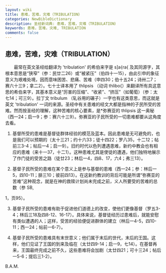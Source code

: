 ```yaml
---
layout: wiki
title: 患难，苦难，灾难（TRIBULATION）
categories: NewBibleDictionary
description: 圣经新词典: 患难，苦难，灾难（TRIBULATION）
keywords: 患难，苦难，灾难, TRIBULATION
comments: false
---
```


## 患难，苦难，灾难（TRIBULATION）

　　最常在英文圣经给翻译为 'tribulation' 的希伯来字是 s]a{ra{ 及其同源字，其根本意思是“狭窄”（参：民廿二26）或“被紧压”（伯四十一15），由此引申的象征意义为艰难处境，因而意味困苦、悲痛、苦难（申四30；伯十五24；诗卅二7；赛六十三9；拿二2）。七十士译本用了 thlipsis （动词 thlibo{）来翻译所有具这意思的希伯来字，其基本意义是“厉害的压缩”、“收紧”、“挤压”（如葡萄）（参：太七14；可三9）。拉丁文 tribulum （轧谷用的碾子）一字也有这类意思，而这就是英文 'tribulation' 一词的来源。圣经中有关患难的经文大都是指神的子民所受的苦难。然而按圣经的理解，这种苦难的核心要素，是*弥赛亚的 thlipsis 这一奥秘（西一24；启一9；参：赛六十三9）。弥赛亚的子民所受的一切患难都要从这角度去看。

1. 基督所受的患难是基督徒群体经验的模范及蓝本。因此患难是无可避免的，也是我们可以预期的（太十三21；约十六33；徒十四22；罗八35，十二12；帖前三3-4；帖后一4；启一9）。旧约时代以色列遭遇患难，新约中教会也有相应的患难（来十一37，十二1）。这种患难尤其是使徒的遭遇，他们独特地展示了作门徒的受苦之路（徒廿23；林后一4，四8、17，六4；弗三13）。

2. 基督子民所受的患难在某个意义上是参与基督的患难（西一24；参：林后一5，四10-11；腓三10；彼前四13）。在这新约教训的背后可能是所谓“弥赛亚的苦难”这种观念，就是在神的救赎计划尚未完成之前，义人所要受的苦难的总数（参 SB,

1，页95）。

3. 基督子民所受的患难有助于促进他们道德上的改变，使他们更像基督（罗五3-4；林后三18及四8-12、16-17）。具体来说，基督徒经历过患难后，就能安慰有类似遭遇的人；这样，受苦的经验便促进群体的建立（林后一4-5，四10-11；西一24；帖前一6-7）。

4. 基督子民所受的患难具有末世意义；他们属于末后的世代，末后的王国。这样，他们见证了王国的到来及临在（太廿四9-14；启一9，七14）。在基督再来，王国最终完成之前不久，这些患难将会加剧（太廿四21；可十三24；帖后一5-6；提后三1-2）。

B.A.M.








